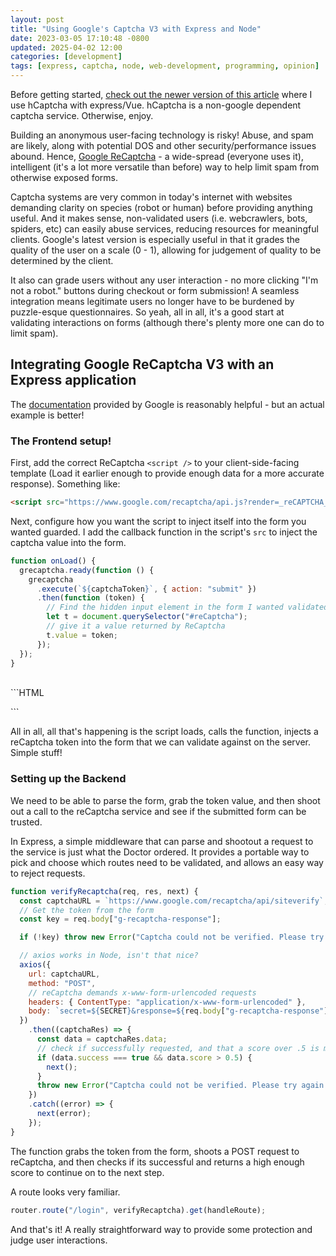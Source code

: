 ```yaml
---
layout: post
title: "Using Google's Captcha V3 with Express and Node"
date: 2023-03-05 17:10:48 -0800
updated: 2025-04-02 12:00
categories: [development]
tags: [express, captcha, node, web-development, programming, opinion]
---
```


Before getting started, [check out the newer version of this article](/posts/using-hcaptcha-in-vue-instead-of-google) where I use hCaptcha with express/Vue. hCaptcha is a non-google dependent captcha service. Otherwise, enjoy.

Building an anonymous user-facing technology is risky! Abuse, and spam are likely, along with potential DOS and other security/performance issues abound. Hence, [Google ReCaptcha](https://developers.google.com/recaptcha/) - a wide-spread (everyone uses it), intelligent (it's a lot more versatile than before) way to help limit spam from otherwise exposed forms.

Captcha systems are very common in today's internet with websites demanding clarity on species (robot or human) before providing anything useful. And it makes sense, non-validated users (i.e. webcrawlers, bots, spiders, etc) can easily abuse services, reducing resources for meaningful clients. Google's latest version is especially useful in that it grades the quality of the user on a scale (0 - 1), allowing for judgement of quality to be determined by the client.

It also can grade users without any user interaction - no more clicking "I'm not a robot." buttons during checkout or form submission! A seamless integration means legitimate users no longer have to be burdened by puzzle-esque questionnaires. So yeah, all in all, it's a good start at validating interactions on forms (although there's plenty more one can do to limit spam).

## Integrating Google ReCaptcha V3 with an Express application

The [documentation](https://developers.google.com/recaptcha/docs/v3) provided by Google is reasonably helpful - but an actual example is better!

### The Frontend setup!

First, add the correct ReCaptcha `<script />` to your client-side-facing template (Load it earlier enough to provide enough data for a more accurate response). Something like:

```html
<script src="https://www.google.com/recaptcha/api.js?render=_reCAPTCHA_site_key&onload=onLoad&render=explicit"></script>
```

Next, configure how you want the script to inject itself into the form you wanted guarded. I add the callback function in the script's `src` to inject the captcha value into the form.

```javascript
function onLoad() {
  grecaptcha.ready(function () {
    grecaptcha
      .execute(`${captchaToken}`, { action: "submit" })
      .then(function (token) {
        // Find the hidden input element in the form I wanted validated
        let t = document.querySelector("#reCaptcha");
        // give it a value returned by ReCaptcha
        t.value = token;
      });
  });
}
```

<br/>
```HTML
    <form>
        <!-- Other form stuff -->
        <input id="reCaptcha" type="hidden" name="g-recaptcha-response">
    </form>
```

All in all, all that's happening is the script loads, calls the function, injects a reCaptcha token into the form that we can validate against on the server. Simple stuff!

### Setting up the Backend

We need to be able to parse the form, grab the token value, and then shoot out a call to the reCaptcha service and see if the submitted form can be trusted.

In Express, a simple middleware that can parse and shootout a request to the service is just what the Doctor ordered. It provides a portable way to pick and choose which routes need to be validated, and allows an easy way to reject requests.

```javascript
function verifyRecaptcha(req, res, next) {
  const captchaURL = `https://www.google.com/recaptcha/api/siteverify`;
  // Get the token from the form
  const key = req.body["g-recaptcha-response"];

  if (!key) throw new Error("Captcha could not be verified. Please try again.");

  // axios works in Node, isn't that nice?
  axios({
    url: captchaURL,
    method: "POST",
    // reCaptcha demands x-www-form-urlencoded requests
    headers: { ContentType: "application/x-www-form-urlencoded" },
    body: `secret=${SECRET}&response=${req.body["g-recaptcha-response"]}`,
  })
    .then((captchaRes) => {
      const data = captchaRes.data;
      // check if successfully requested, and that a score over .5 is met
      if (data.success === true && data.score > 0.5) {
        next();
      }
      throw new Error("Captcha could not be verified. Please try again.");
    })
    .catch((error) => {
      next(error);
    });
}
```

The function grabs the token from the form, shoots a POST request to reCaptcha, and then checks if its successful and returns a high enough score to continue on to the next step.

A route looks very familiar.

```javascript
router.route("/login", verifyRecaptcha).get(handleRoute);
```

And that's it! A really straightforward way to provide some protection and judge user interactions.
